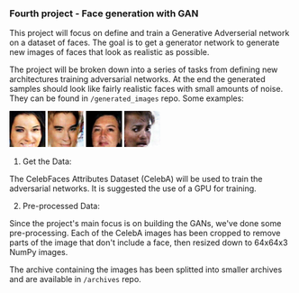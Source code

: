 ### Fourth project - Face generation with GAN

 This project will focus on define and train a Generative Adverserial network on a dataset of faces. The goal is to get a generator network to generate new images of faces that look as realistic as possible.

 The project will be broken down into a series of tasks from defining new architectures training adversarial networks. At the end the generated samples should look like fairly realistic faces with small amounts of noise. They can be found in ``/generated_images`` repo.
 Some examples:


 <img src= 'https://github.com/heisenbrook/udacity-deep-learning-projects/blob/main/4_GAN_project/generated_images/Image_1_epoch_1000' width="64" height="64" /> <img src= 'https://github.com/heisenbrook/udacity-deep-learning-projects/blob/main/4_GAN_project/generated_images/Image_2_epoch_1000' width="64" height="64" /> <img src= 'https://github.com/heisenbrook/udacity-deep-learning-projects/blob/main/4_GAN_project/generated_images/Image_3_epoch_1000' width="64" height="64" /> <img src= 'https://github.com/heisenbrook/udacity-deep-learning-projects/blob/main/4_GAN_project/generated_images/Image_4_epoch_1000' width="64" height="64" />

1. Get the Data:

 The CelebFaces Attributes Dataset (CelebA) will be used to train the adversarial networks. It is suggested the use of a GPU for training.

2. Pre-processed Data:

 Since the project's main focus is on building the GANs, we've done some pre-processing. Each of the CelebA images has been cropped to remove parts of the image that don't include a face, then resized down to 64x64x3 NumPy images.

 The archive containing the images has been splitted into smaller archives and are available in ``/archives`` repo.